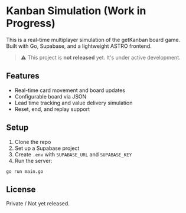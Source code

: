 # Kanban Simulation (Work in Progress)

This is a real-time multiplayer simulation of the getKanban board game. Built
with Go, Supabase, and a lightweight ASTRO frontend.

> ⚠️ This project is **not released** yet. It's under active development.

## Features

- Real-time card movement and board updates
- Configurable board via JSON
- Lead time tracking and value delivery simulation
- Reset, end, and replay support

## Setup

1. Clone the repo
2. Set up a Supabase project
3. Create `.env` with `SUPABASE_URL` and `SUPABASE_KEY`
4. Run the server:

```
go run main.go
```

## License

Private / Not yet released.
